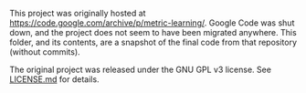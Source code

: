 This project was originally hosted at
<https://code.google.com/archive/p/metric-learning/>. Google Code was
shut down, and the project does not seem to have been migrated
anywhere. This folder, and its contents, are a snapshot of the final
code from that repository (without commits).

The original project was released under the GNU GPL v3 license.
See [LICENSE.md](LICENSE.md) for details.
